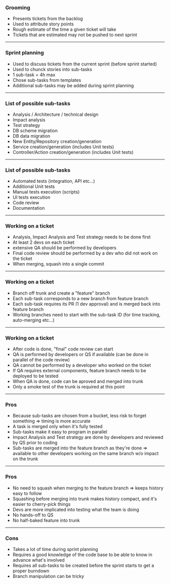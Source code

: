 ### Grooming

- Presents tickets from the backlog
- Used to attribute story points
- Rough estimate of the time a given ticket will take
- Tickets that are estimated may not be pushed to next sprint

---

### Sprint planning

- Used to discuss tickets from the current sprint (before sprint started)
- Used to chunck stories into sub-tasks
- 1 sub-task = 4h max
- Chose sub-tasks from templates
- Additional sub-tasks may be added during sprint planning

---

### List of possible sub-tasks

- Analysis / Architecture / technical design
- Impact analysis
- Test strategy
- DB scheme migration
- DB data migration
- New Entity/Repository creation/generation
- Service creation/generation (includes Unit tests)
- Controller/Action creation/generation (includes Unit tests)

---

### List of possible sub-tasks

- Automated tests (integration, API etc...)
- Additional Unit tests
- Manual tests execution (scripts)
- UI tests execution
- Code review
- Documentation

---

### Working on a ticket

- Analysis, Impact Analysis and Test strategy needs to be done first
- At least 2 devs on each ticket
- extensive QA should be performed by developers
- Final code review should be performed by a dev who did not work on the ticket
- When merging, squash into a single commit

---

### Working on a ticket

- Branch off trunk and create a "feature" branch
- Each sub-task corresponds to a new branch from feature branch
- Each sub-task requires its PR (1 dev approval) and is merged back into feature branch
- Working branches need to start with the sub-task ID (for time tracking, auto-merging etc...)

---

### Working on a ticket

- After code is done, "final" code review can start
- QA is performed by developers or QS if available (can be done in parallel of the code review)
- QA cannot be performed by a developer who worked on the ticket
- If QA requires external components, feature branch needs to be deployed to be tested
- When QA is done, code can be aproved and merged into trunk
- Only a smoke test of the trunk is required at this point

---

### Pros

- Because sub-tasks are chosen from a bucket, less risk to forget something => timing is more accurate
- A task is merged only when it's fully tested
- Sub-tasks make it easy to program in parallel
- Impact Analysis and Test strategy are done by developers and reviewed by QS prior to coding
- Sub-tasks are merged into the feature branch as they're done => available to other developers working on the same branch w/o impact on the trunk

---

### Pros

- No need to squash when merging to the feature branch => keeps history easy to follow
- Squashing before merging into trunk makes history compact, and it's easier to cherry-pick things
- Devs are more implicated into testing what the team is doing
- No hands-off to QS
- No half-baked feature into trunk

---

### Cons

- Takes a lot of time during sprint planning
- Requires a good knowledge of the code base to be able to know in advance what's involved
- Requires all sub-tasks to be created before the sprint starts to get a proper burndown
- Branch manipulation can be tricky

